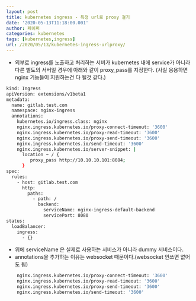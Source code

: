 ```yaml
---
layout: post
title: kubernetes ingress - 특정 url로 proxy 걸기
date: '2020-05-13T11:18:00.001'
author: 페이퍼
categories: kubernetes
tags: [kubernetes,ingress]
url: /2020/05/13/kubernetes-ingress-urlproxy/
---
```

- 외부로 ingress를 노출하고 처리하는 서버가 kubernetes 내에 service가 아니라 다른 별도의 서버일 경우에 아래와 같이 proxy_pass를 지정한다. (사실 응용하면 nginx 기능들이 지원하는건 다 될것 같다.)

```bash
kind: Ingress
apiVersion: extensions/v1beta1
metadata:
  name: gitlab.test.com
  namespace: nginx-ingress
  annotations:
    kubernetes.io/ingress.class: nginx
    nginx.ingress.kubernetes.io/proxy-connect-timeout: '3600'
    nginx.ingress.kubernetes.io/proxy-read-timeout: '3600'
    nginx.ingress.kubernetes.io/proxy-send-timeout: '3600'
    nginx.ingress.kubernetes.io/send-timeout: '3600'
    nginx.ingress.kubernetes.io/server-snippet: |
      location ~ / {
         proxy_pass http://10.10.10.101:8084;
      }
spec:
  rules:
    - host: gitlab.test.com
      http:
        paths:
          - path: /
            backend:
              serviceName: nginx-ingress-default-backend
              servicePort: 8080
status:
  loadBalancer:
    ingress:
      - {}
```

- 위에 serviceName 은 실제로 사용하는 서비스가 아니라 dummy 서비스이다.
- annotations을 추가하는 이유는 websocket 때문이다.(websocket 안쓰면 없어도 됨)

```bash
    nginx.ingress.kubernetes.io/proxy-connect-timeout: '3600'
    nginx.ingress.kubernetes.io/proxy-read-timeout: '3600'
    nginx.ingress.kubernetes.io/proxy-send-timeout: '3600'
    nginx.ingress.kubernetes.io/send-timeout: '3600'
```

